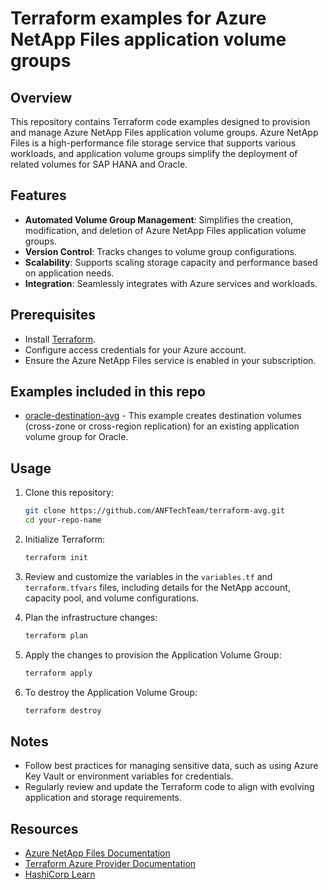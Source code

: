 # Terraform examples for Azure NetApp Files application volume groups

## Overview

This repository contains Terraform code examples designed to provision and manage Azure NetApp Files application volume groups. Azure NetApp Files is a high-performance file storage service that supports various workloads, and application volume groups simplify the deployment of related volumes for SAP HANA and Oracle.

## Features

- **Automated Volume Group Management**: Simplifies the creation, modification, and deletion of Azure NetApp Files application volume groups.
- **Version Control**: Tracks changes to volume group configurations.
- **Scalability**: Supports scaling storage capacity and performance based on application needs.
- **Integration**: Seamlessly integrates with Azure services and workloads.

## Prerequisites

- Install [Terraform](https://www.terraform.io/downloads.html).
- Configure access credentials for your Azure account.
- Ensure the Azure NetApp Files service is enabled in your subscription.

## Examples included in this repo

- [oracle-destination-avg](/oracle-destination-avg) - This example creates destination volumes (cross-zone or cross-region replication) for an existing application volume group for Oracle. 

## Usage

1. Clone this repository:
    ```bash
    git clone https://github.com/ANFTechTeam/terraform-avg.git
    cd your-repo-name
    ```

2. Initialize Terraform:
    ```bash
    terraform init
    ```

3. Review and customize the variables in the `variables.tf` and `terraform.tfvars` files, including details for the NetApp account, capacity pool, and volume configurations.

4. Plan the infrastructure changes:
    ```bash
    terraform plan
    ```

5. Apply the changes to provision the Application Volume Group:
    ```bash
    terraform apply
    ```

6. To destroy the Application Volume Group:
    ```bash
    terraform destroy
    ```

## Notes

- Follow best practices for managing sensitive data, such as using Azure Key Vault or environment variables for credentials.
- Regularly review and update the Terraform code to align with evolving application and storage requirements.

## Resources

- [Azure NetApp Files Documentation](https://learn.microsoft.com/en-us/azure/azure-netapp-files/)
- [Terraform Azure Provider Documentation](https://registry.terraform.io/providers/hashicorp/azurerm/latest/docs)
- [HashiCorp Learn](https://learn.hashicorp.com/terraform)
